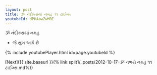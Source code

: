 ```yaml
---
layout: post
title: ૐ નંદીકરાયાં નમહ ૧૧ ટાઈમ્સ
youtubeId: dPHAawZwMRE
---
```

 
 
 ૐ નંદીકરાયાં નમહ  
 
 -  જે સુખ આપે છે 
 
  
 
  
 
 
 
 
 
 


{% include youtubePlayer.html id=page.youtubeId %}
 
[Next]({{ site.baseurl }}{% link  split1/_posts/2012-10-17-ૐ નભયે નમહ ૧૧ ટાઈમ્સ.md%})
 
